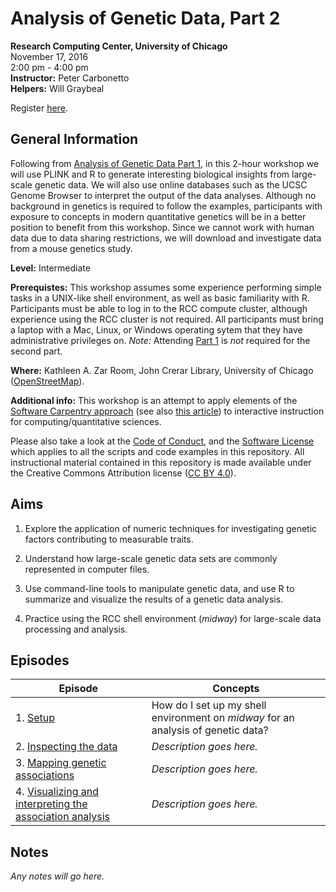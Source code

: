 # Analysis of Genetic Data, Part 2
**Research Computing Center, University of Chicago**<br>
November 17, 2016<br>
2:00 pm - 4:00 pm<br>
**Instructor:** Peter Carbonetto<br>
**Helpers:** Will Graybeal

Register [here](https://training.uchicago.edu/course_detail.cfm?course_id=1715).

## General Information

Following from [Analysis of Genetic Data
Part 1](https://github.com/pcarbo/genetic-data-analysis-rcc-1), in this
2-hour workshop we will use PLINK and R to generate interesting
biological insights from large-scale genetic data. We will also use
online databases such as the UCSC Genome Browser to interpret the
output of the data analyses. Although no background in genetics is
required to follow the examples, participants with exposure to
concepts in modern quantitative genetics will be in a better position
to benefit from this workshop. Since we cannot work with human data
due to data sharing restrictions, we will download and investigate
data from a mouse genetics study.

**Level:** Intermediate

**Prerequistes:** This workshop assumes some experience performing
simple tasks in a UNIX-like shell environment, as well as basic
familiarity with R. Participants must be able to log in to the RCC
compute cluster, although experience using the RCC cluster is not
required. All participants must bring a laptop with a Mac, Linux, or
Windows operating sytem that they have administrative privileges on.
*Note:* Attending
[Part 1](https://github.com/pcarbo/genetic-data-analysis-rcc-1) is
*not* required for the second part.

**Where:** Kathleen A. Zar Room, John Crerar Library, University of
  Chicago ([OpenStreetMap](https://www.openstreetmap.org/search?query=john%20crerar%20library#map=18/41.79053/-87.60282)).

**Additional info:** This workshop is an attempt to apply elements of
the
[Software Carpentry approach](http://software-carpentry.org/lessons)
(see also
[this article](http://dx.doi.org/10.12688/f1000research.3-62.v2)) to
interactive instruction for computing/quantitative sciences.

Please also take a look at the [Code of Conduct](conduct.md), and the
[Software License](LICENSE) which applies to all the scripts and code
examples in this repository. All instructional material contained in
this repository is made available under the Creative Commons
Attribution license
([CC BY 4.0](https://creativecommons.org/licenses/by/4.0)).

## Aims

1. Explore the application of numeric techniques for investigating
genetic factors contributing to measurable traits.

2. Understand how large-scale genetic data sets are commonly
represented in computer files.

3. Use command-line tools to manipulate genetic data, and use R to
summarize and visualize the results of a genetic data analysis.

4. Practice using the RCC shell environment (*midway*) for large-scale
data processing and analysis.

## Episodes

| Episode | Concepts |
| --- | --- |
| 1. [Setup](episodes/01-setup.md) | How do I set up my shell environment on *midway* for an analysis of genetic data? |
| 2. [Inspecting the data](episodes/02-explore-data.md) | *Description goes here.* |
| 3. [Mapping genetic associations](episodes/03-map-testis.md) | *Description goes here.* |
| 4. [Visualizing and interpreting the association analysis](episodes/04-plot-genomewide-scan.md) | *Description goes here.* |

## Notes

*Any notes will go here.*
